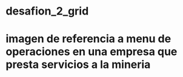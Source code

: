 # desafion_2_grid
# imagen de referencia a menu de operaciones en una empresa que presta servicios a la mineria
